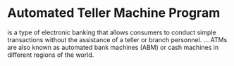 # Automated Teller Machine Program
is a type of electronic banking that allows consumers to conduct simple transactions without the assistance of a teller or branch personnel. ... ATMs are also known as automated bank machines (ABM) or cash machines in different regions of the world.
